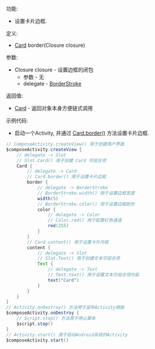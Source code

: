 功能:

+ 设置卡片边框.

定义:

+ [Card](/API/UI/Compose/Widget/Card/README.md) border(Closure closure)

参数:

+ Closure closure - 设置边框的闭包
    + 参数 - 无
    + delegate - [BorderStroke](/API/UI/Compose/Graphics/BorderStroke/README.md)

返回值:

+ [Card](/API/UI/Compose/Widget/Card/README.md) - 返回对象本身方便链式调用

示例代码:

+ 启动一个Activity, 并通过 [Card.border()](/API/UI/Compose/Widget/Card/README.md?id=border) 方法设置卡片边框.

```groovy
// ComposeActivity.createView() 用于创建用户界面
$composeActivity.createView {
    // delegate -> Slot
    // Slot.Card() 用于创建 Card 可组合项
    Card {
        // delegate -> Card
        // Card.border() 用于设置卡片边框
        border {
            // delegate -> BorderStroke
            // BorderStroke.width() 用于设置边框宽度
            width(5)
            // BorderStroke.color() 用于设置边框颜色
            color {
                // delegate -> Color
                // Color.red() 用于配置红色通道
                red(255)
            }
        }
        // Card.content() 用于设置卡片内容
        content {
            // delegate -> Slot
            // Slot.Text() 用于创建文本可组合项
            Text {
                // delegate -> Text
                // Text.text() 用于设置文本可组合项内容
                text("Card")
            }
        }
    }
}
// Activity.onDestroy() 方法用于监听Activity销毁
$composeActivity.onDestroy {
    // Script.stop() 方法用于停止脚本
    $script.stop()
}
// Activity.start() 用于启动Android系统的Activity
$composeActivity.start()
```
